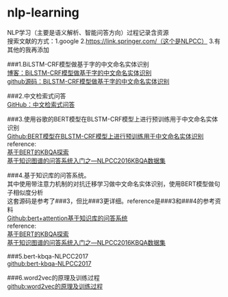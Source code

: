 # nlp-learning
NLP学习（主要是语义解析、智能问答方向）过程记录含资源<br>
搜索文献的方式：1.google   2.https://link.springer.com/（这个是NLPCC）  3.有其他的我再添加<br>

###1.BiLSTM-CRF模型做基于字的中文命名实体识别<br>
[博客：BiLSTM-CRF模型做基于字的中文命名实体识别](https://www.cnblogs.com/Determined22/p/7238342.html)<br>
[github源码：BiLSTM-CRF模型做基于字的中文命名实体识别](https://github.com/Determined22/zh-NER-TF)

###2.中文检索式问答<br>
[GitHub：中文检索式问答](https://github.com/WenRichard/QAmodel-for-Retrievalchatbot)

###3.使用谷歌的BERT模型在BLSTM-CRF模型上进行预训练用于中文命名实体识别<br>
[Github:BERT模型在BLSTM-CRF模型上进行预训练用于中文命名实体识别](https://github.com/macanv/BERT-BiLSTM-CRF-NER)<br>
reference:<br>
[基于BERT的KBQA探索](https://zhuanlan.zhihu.com/p/62946533)<br>
[基于知识图谱的问答系统入门之—NLPCC2016KBQA数据集](https://zhuanlan.zhihu.com/p/53796189)<br>

###4.基于知识库的问答系统。<br>其中使用带注意力机制的对抗迁移学习做中文命名实体识别，使用BERT模型做句子相似度分析<br>
这套源码是参考了###3，但比###3更详细。reference是###3和###4的参考资料<br>
[Github:bert+attention基于知识库的问答系统](https://github.com/yeweiyangxinci/KBQA_AT4BERT)<br>
reference:<br>
[基于BERT的KBQA探索](https://zhuanlan.zhihu.com/p/62946533)<br>
[基于知识图谱的问答系统入门之—NLPCC2016KBQA数据集](https://zhuanlan.zhihu.com/p/53796189)<br>


###5.bert-kbqa-NLPCC2017<br>
[github:bert-kbqa-NLPCC2017](https://github.com/jkszw2014/bert-kbqa-NLPCC2017/tree/master/NER_BERT-BiLSTM-CRF)<br>

###6.word2vec的原理及训练过程<br>
[github:word2vec的原理及训练过程](https://new.qq.com/omn/20190405/20190405A075S3)<br>
